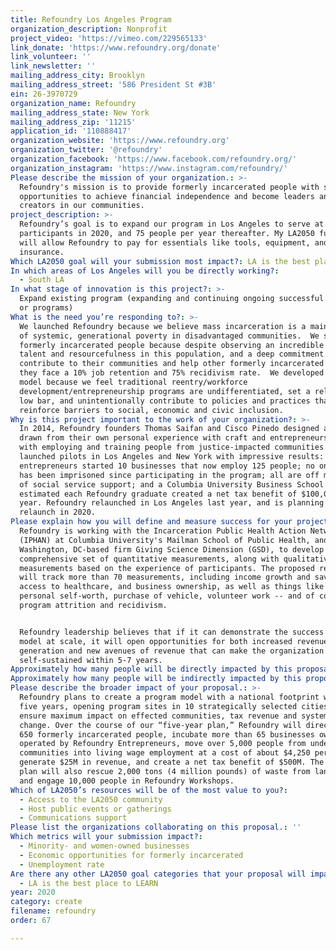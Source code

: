 ```yaml
---
title: Refoundry Los Angeles Program
organization_description: Nonprofit
project_video: 'https://vimeo.com/229565133'
link_donate: 'https://www.refoundry.org/donate'
link_volunteer: ''
link_newsletter: ''
mailing_address_city: Brooklyn
mailing_address_street: '586 President St #3B'
ein: 26-3970729
organization_name: Refoundry
mailing_address_state: New York
mailing_address_zip: '11215'
application_id: '110888417'
organization_website: 'https://www.refoundry.org'
organization_twitter: '@refoundry'
organization_facebook: 'https://www.facebook.com/refoundry.org/'
organization_instagram: 'https://www.instagram.com/refoundry/'
Please describe the mission of your organization.: >-
  Refoundry's mission is to provide formerly incarcerated people with skills and
  opportunities to achieve financial independence and become leaders and job
  creators in our communities.
project_description: >-
  Refoundry’s goal is to expand our program in Los Angeles to serve at least 60
  participants in 2020, and 75 people per year thereafter. My LA2050 funding
  will allow Refoundry to pay for essentials like tools, equipment, and
  insurance.  
Which LA2050 goal will your submission most impact?: LA is the best place to CREATE
In which areas of Los Angeles will you be directly working?:
  - South LA
In what stage of innovation is this project?: >-
  Expand existing program (expanding and continuing ongoing successful projects
  or programs)
What is the need you’re responding to?: >-
  We launched Refoundry because we believe mass incarceration is a main driver
  of systemic, generational poverty in disadvantaged communities.  We serve
  formerly incarcerated people because despite observing an incredible amount of
  talent and resourcefulness in this population, and a deep commitment to
  contribute to their communities and help other formerly incarcerated people,
  they face a 10% job retention and 75% recidivism rate.  We developed a new
  model because we feel traditional reentry/workforce
  development/entrepreneurship programs are undifferentiated, set a relatively
  low bar, and unintentionally contribute to policies and practices that
  reinforce barriers to social, economic and civic inclusion.  
Why is this project important to the work of your organization?: >-
  In 2014, Refoundry founders Thomas Saifan and Cisco Pinedo designed a program
  drawn from their own personal experience with craft and entrepreneurship, and
  with employing and training people from justice-impacted communities.They
  launched pilots in Los Angeles and New York with impressive results: Refoundry
  entrepreneurs started 10 businesses that now employ 125 people; no one served
  has been imprisoned since participating in the program; all are off most forms
  of social service support; and a Columbia University Business School review
  estimated each Refoundry graduate created a net tax benefit of $100,000 per
  year. Refoundry relaunched in Los Angeles last year, and is planning a NYC
  relaunch in 2020. 
Please explain how you will define and measure success for your project.: >-
  Refoundry is working with the Incarceration Public Health Action Network
  (IPHAN) at Columbia University's Mailman School of Public Health, and the
  Washington, DC-based firm Giving Science Dimension (GSD), to develop a new
  comprehensive set of quantitative measurements, along with qualitative
  measurements based on the experience of participants. The proposed research
  will track more than 70 measurements, including income growth and savings,
  access to healthcare, and business ownership, as well as things like sense of
  personal self-worth, purchase of vehicle, volunteer work -- and of course
  program attrition and recidivism. 


  Refoundry leadership believes that if it can demonstrate the success of its
  model at scale, it will open opportunities for both increased revenue
  generation and new avenues of revenue that can make the organization largely
  self-sustained within 5-7 years.
Approximately how many people will be directly impacted by this proposal?: '80'
Approximately how many people will be indirectly impacted by this proposal?: '300'
Please describe the broader impact of your proposal.: >-
  Refoundry plans to create a program model with a national footprint within
  five years, opening program sites in 10 strategically selected cities to
  ensure maximum impact on effected communities, tax revenue and systemic
  change. Over the course of our “five-year plan,” Refoundry will directly train
  650 formerly incarcerated people, incubate more than 65 businesses owned and
  operated by Refoundry Entrepreneurs, move over 5,000 people from underserved
  communities into living wage employment at a cost of about $4,250 per job,
  generate $25M in revenue, and create a net tax benefit of $500M. The program
  plan will also rescue 2,000 tons (4 million pounds) of waste from landfill,
  and engage 10,000 people in Refoundry Workshops.
Which of LA2050’s resources will be of the most value to you?:
  - Access to the LA2050 community
  - Host public events or gatherings
  - Communications support
Please list the organizations collaborating on this proposal.: ''
Which metrics will your submission impact?:
  - Minority- and women-owned businesses
  - Economic opportunities for formerly incarcerated
  - Unemployment rate
Are there any other LA2050 goal categories that your proposal will impact?:
  - LA is the best place to LEARN
year: 2020
category: create
filename: refoundry
order: 67

---
```


